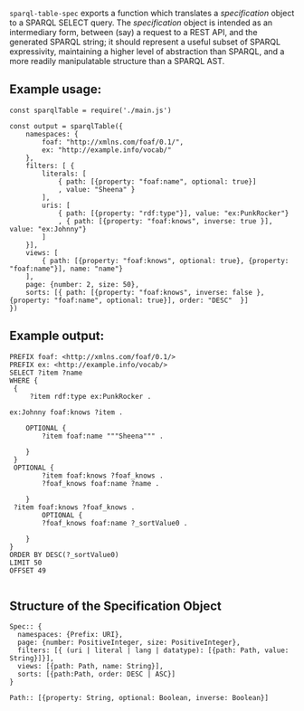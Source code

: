 `sparql-table-spec` exports a function which translates a _specification_ object to a SPARQL SELECT query.
The _specification_ object is intended as an intermediary form, between (say) a request to a REST API, and the generated SPARQL string; it should represent a useful subset of SPARQL expressivity, maintaining a higher level of abstraction than SPARQL, and a more readily manipulatable structure than a SPARQL AST.

## Example usage:

```
const sparqlTable = require('./main.js')

const output = sparqlTable({
    namespaces: {
        foaf: "http://xmlns.com/foaf/0.1/",
        ex: "http://example.info/vocab/"
    },
    filters: [ {
        literals: [
            { path: [{property: "foaf:name", optional: true}]
            , value: "Sheena" }
        ],
        uris: [
            { path: [{property: "rdf:type"}], value: "ex:PunkRocker"}
            , { path: [{property: "foaf:knows", inverse: true }], value: "ex:Johnny"}
        ]
    }],
    views: [
        { path: [{property: "foaf:knows", optional: true}, {property: "foaf:name"}], name: "name"}
    ],
    page: {number: 2, size: 50},
    sorts: [{ path: [{property: "foaf:knows", inverse: false }, {property: "foaf:name", optional: true}], order: "DESC"  }]
})
```

## Example output:

```
PREFIX foaf: <http://xmlns.com/foaf/0.1/>
PREFIX ex: <http://example.info/vocab/>
SELECT ?item ?name
WHERE {
 { 
     ?item rdf:type ex:PunkRocker .
	    
ex:Johnny foaf:knows ?item .
	    
	OPTIONAL {
	    ?item foaf:name """Sheena""" .
	    
	} 
 }
 OPTIONAL {
	    ?item foaf:knows ?foaf_knows .
	    ?foaf_knows foaf:name ?name .
	    
	}
 ?item foaf:knows ?foaf_knows .
	    OPTIONAL {
	    ?foaf_knows foaf:name ?_sortValue0 .
	    
	} 
}
ORDER BY DESC(?_sortValue0)
LIMIT 50
OFFSET 49
 

```

## Structure of the Specification Object

```
Spec:: {
  namespaces: {Prefix: URI},
  page: {number: PositiveInteger, size: PositiveInteger},
  filters: [{ (uri | literal | lang | datatype): [{path: Path, value: String}]}],
  views: [{path: Path, name: String}],
  sorts: [{path:Path, order: DESC | ASC}]
}
 
Path:: [{property: String, optional: Boolean, inverse: Boolean}]

```
